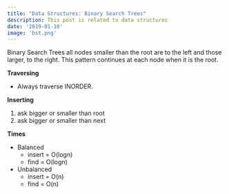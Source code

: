 ```yaml
---
title: "Data Structures: Binary Search Trees"
description: This post is related to data structures
date: '2019-01-10'
image: 'bst.png'
---
```


Binary Search Trees all nodes smaller than the root are to the left and those larger, to the right. This pattern continues at each node when it is the root.

**Traversing**
- Always traverse INORDER.

**Inserting**
1. ask bigger or smaller than root
2. ask bigger or smaller than next

**Times**
- Balanced
    - insert = O(logn)
    - find = O(logn)
- Unbalanced
    - insert = O(n)
    - find = O(n)